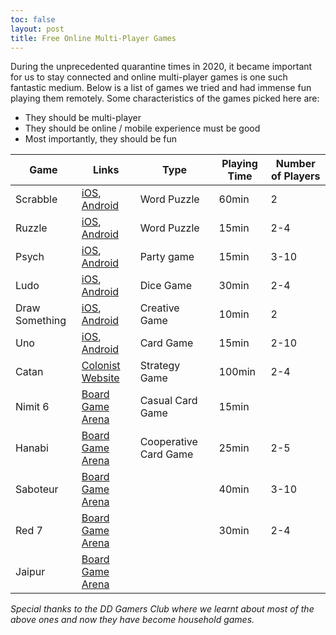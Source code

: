 ```yaml
---
toc: false
layout: post
title: Free Online Multi-Player Games
---
```


During the unprecedented quarantine times in 2020, it became important for us to stay connected and online multi-player games is one such fantastic medium. Below is a list of games we tried and had immense fun playing them remotely. Some characteristics of the games picked here are:
- They should be multi-player
- They should be online / mobile experience must be good
- Most importantly, they should be fun


| Game           | Links                                                                                                                                                                  | Type                  | Playing Time | Number of Players |
|----------------|------------------------------------------------------------------------------------------------------------------------------------------------------------------------|-----------------------|--------------|-------------------|
| Scrabble       | [iOS](https://apps.apple.com/us/app/words-with-friends-classic/id321916506), [Android](https://play.google.com/store/apps/details?id=com.zynga.words&hl=en_IN)         | Word Puzzle           | 60min       | 2                 |
| Ruzzle         | [iOS](https://apps.apple.com/us/app/ruzzle/id504265646), [Android](https://play.google.com/store/apps/details?id=se.maginteractive.rumble.free&hl=en_IN)               | Word Puzzle           | 15min        | 2-4               |
| Psych          | [iOS](https://apps.apple.com/us/app/psych-outwit-your-friends/id1005765746), [Android](https://play.google.com/store/apps/details?id=com.wb.goog.ellen.psych&hl=en_IN) | Party game            | 15min        | 3-10              |
| Ludo           | [iOS](https://apps.apple.com/in/app/ludo-king/id993090598), [Android](https://play.google.com/store/apps/details?id=com.ludo.king&hl=en_IN)                            | Dice Game             | 30min        | 2-4               |
| Draw Something | [iOS](https://apps.apple.com/us/app/draw-something-classic/id488628250), [Android](https://play.google.com/store/apps/details?id=com.omgpop.dstfree&hl=en_IN)          | Creative Game         | 10min        | 2                 |
| Uno            | [iOS](https://apps.apple.com/us/app/uno/id1344700142), [Android](https://play.google.com/store/apps/details?id=com.matteljv.uno&hl=en_IN)                              | Card Game             | 15min        | 2-10              |
| Catan          | [Colonist Website](https://colonist.io/)                                                                                                                               | Strategy Game         | 100min      | 2-4               |
| Nimit 6        | [Board Game Arena](https://boardgamearena.com/gamepanel?game=sechsnimmt)                                                                                               | Casual Card Game      | 15min        |                   |
| Hanabi         | [Board Game Arena](https://boardgamearena.com/gamepanel?game=hanabi)                                                                                                   | Cooperative Card Game | 25min        |       2-5         |
| Saboteur       | [Board Game Arena](https://boardgamearena.com/gamepanel?game=saboteur)                                                                                                 |                       | 40min        | 3-10              |
| Red 7          | [Board Game Arena](https://boardgamearena.com/gamepanel?game=redsevengame)                                                                                             |                       | 30min        |      2-4          |
| Jaipur         | [Board Game Arena](https://boardgamearena.com/gamepanel?game=jaipur)                                                                                                   |                       |              |                   |

_Special thanks to the DD Gamers Club where we learnt about most of the above ones and now they have become household games._
